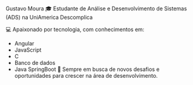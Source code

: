 Gustavo Moura
🎓 Estudante de Análise e Desenvolvimento de Sistemas (ADS) na UniAmerica Descomplica

💻 Apaixonado por tecnologia, com conhecimentos em:

- Angular
- JavaScript
- C
- Banco de dados
- Java SpringBoot
🚀 Sempre em busca de novos desafios e oportunidades para crescer na área de desenvolvimento.

<!--
**Guhlm/Guhlm** is a ✨ _special_ ✨ repository because its `README.md` (this file) appears on your GitHub profile.

Here are some ideas to get you started:

- 🔭 I’m currently working on ...
- 🌱 I’m currently learning ...
- 👯 I’m looking to collaborate on ...
- 🤔 I’m looking for help with ...
- 💬 Ask me about ...
- 📫 How to reach me: ...
- 😄 Pronouns: ...
- ⚡ Fun fact: ...
-->
